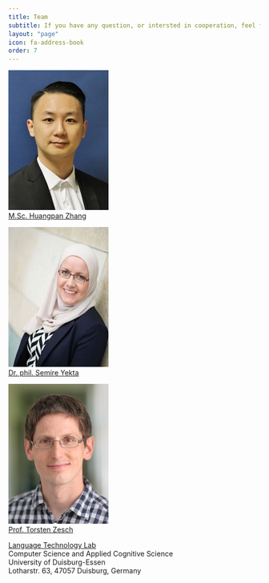 ```yaml
---
title: Team
subtitle: If you have any question, or intersted in cooperation, feel free to contact us.
layout: "page"
icon: fa-address-book
order: 7
---
```



![M.Sc. Huangpan Zhang](assets/images/zhang.jpg)  
[M.Sc. Huangpan Zhang](mailto:huangpan.zhang@uni-due.de)

![Dr. phil. Semire Yekta](assets/images/yekta.jpg)  
[Dr. phil. Semire Yekta](mailto:semire.yekta@uni-due.de)

![Prof. Torsten Zesch](assets/images/zesch.jpg)  
[Prof. Torsten Zesch](mailto:torsten.zesch@uni-due.de)

[Language Technology Lab](https://www.ltl.uni-due.de/)  
Computer Science and Applied Cognitive Science  
University of Duisburg-Essen  
Lotharstr. 63, 47057 Duisburg, Germany  
